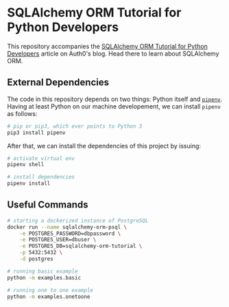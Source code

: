 # SQLAlchemy ORM Tutorial for Python Developers

This repository accompanies the [SQLAlchemy ORM Tutorial for Python Developers](https://auth0.com/blog/sqlalchemy-orm-tutorial-for-python-developers)
article on Auth0's blog. Head there to learn about SQLAlchemy ORM.

## External Dependencies

The code in this repository depends on two things: Python itself and [`pipenv`](https://github.com/kennethreitz/pipenv).
Having at least Python on our machine developement, we can install `pipenv` as follows:

```bash
# pip or pip3, which ever points to Python 3
pip3 install pipenv
```

After that, we can install the dependencies of this project by issuing:

```bash
# activate virtual env
pipenv shell

# install dependencies
pipenv install
```

## Useful Commands

```bash
# starting a dockerized instance of PostgreSQL
docker run --name sqlalchemy-orm-psql \
    -e POSTGRES_PASSWORD=dbpassword \
    -e POSTGRES_USER=dbuser \
    -e POSTGRES_DB=sqlalchemy-orm-tutorial \
    -p 5432:5432 \
    -d postgres

# running basic example
python -m examples.basic

# running one to one example
python -m examples.onetoone
```